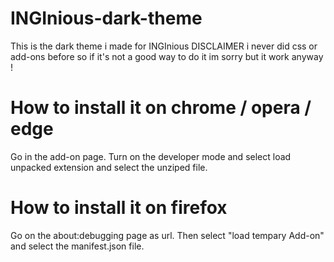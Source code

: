 # INGInious-dark-theme
This is the dark theme i made for INGInious
DISCLAIMER i never did css or add-ons before so if it's not a good way to do it im sorry but it work anyway !

# How to install it on chrome / opera / edge
Go in the add-on page. Turn on the developer mode and select load unpacked extension and select the unziped file.

# How to install it on firefox
Go on the about:debugging page as url. Then select "load tempary Add-on" and select the manifest.json file.
